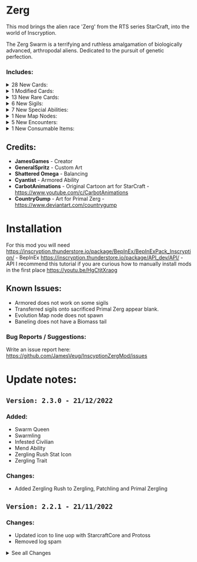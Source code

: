 # Zerg
This mod brings the alien race 'Zerg' from the RTS series StarCraft, into the world of Inscryption.

The Zerg Swarm is a terrifying and ruthless amalgamation of biologically advanced, arthropodal aliens. Dedicated to the pursuit of genetic perfection.

### Includes:

<details>
<summary>28 New Cards:
</summary>

|Name|Power|Health|Cost|Sigils|Evolution|Tail|Specials|Traits|Tribes|
|:-|:-|:-|:-|:-|:-|:-|:-|:-|:-|
|Baneling|3|1| <img align="center" src="https://i.imgur.com/beJhD7d.png">|Explode|||||Insect|
|Biomass|0|1|Free|Morsel||||||
|Broodling|2|2| <img align="center" src="https://i.imgur.com/GeMgIce.png">|Brittle||Biomass|||Insect|
|Corruptor|2|3| <img align="center" src="https://i.imgur.com/62GUUAC.png">|Airborne||Biomass||KillsSurvivors|Insect|
|Crawler Forest|1|4| <img align="center" src="https://i.imgur.com/62GUUAC.png">|Omni Strike, Detector||Biomass||Terrain|Insect|
|Creep Tumor|0|1|Free|Waterborne, Leader||Biomass|||Insect|
|Devourer|4|3| <img align="center" src="https://i.imgur.com/Ckvc6Ww.png">|Airborne, Armored||Biomass||KillsSurvivors|Insect|
|Drone|1|1| <img align="center" src="https://i.imgur.com/H6vESv7.png">|Bone Digger(x2)|Crawler Forest|Biomass|||Insect|
|Guardian|3|5| <img align="center" src="https://i.imgur.com/Ckvc6Ww.png">|Sniper||Biomass|||Insect|
|Hydralisk|2|2| <img align="center" src="https://i.imgur.com/62GUUAC.png">|Double Strike||Biomass|||Insect|
|Infested Civilian|1|1| <img align="center" src="https://i.imgur.com/UvtK0PY.png">|Unkillable||Biomass|||Insect|
|Larva|0|1| <img align="center" src="https://i.imgur.com/H6vESv7.png">|Worthy Sacrifice, Armored||Biomass|Larva|Goat|Insect|
|Locust|1|2| <img align="center" src="https://i.imgur.com/GeMgIce.png">|Brittle||Biomass|||Insect|
|Lurker|2|2| <img align="center" src="https://i.imgur.com/62GUUAC.png">|Waterborne, Splash Damage||Biomass|||Insect|
|Mutalisk|1|3| <img align="center" src="https://i.imgur.com/62GUUAC.png">|Regenerate, Ricochet|Guardian|Biomass|||Insect|
|Overlord|0|2| <img align="center" src="https://i.imgur.com/H6vESv7.png">|Many Lives, Mighty Leap||Biomass|||Insect|
|Overseer|0|6| <img align="center" src="https://i.imgur.com/62GUUAC.png">|Stinky, Detector||Biomass|||Insect|
|Primal Ravasaur|3|2| <img align="center" src="https://i.imgur.com/62GUUAC.png">|Assimilate||Biomass|||Insect|
|Primal Roach|2|2| <img align="center" src="https://i.imgur.com/62GUUAC.png">|Assimilate, Armored|Primal Igniter|Biomass|||Insect|
|Primal Zergling|1|2| <img align="center" src="https://i.imgur.com/H6vESv7.png">|Assimilate|Primal Ravasaur|Biomass||Zergling Rush|Insect|
|Ravager|2|2| <img align="center" src="https://i.imgur.com/62GUUAC.png">|Sniper||Biomass|||Insect|
|Roach|2|3| <img align="center" src="https://i.imgur.com/62GUUAC.png">|Regenerate|Ravager|Biomass|||Insect|
|Scourge|3|1| <img align="center" src="https://i.imgur.com/H6vESv7.png">|Airborne, Explode||Biomass|||Insect|
|Swarm Host|0|2| <img align="center" src="https://i.imgur.com/H6vESv7.png">|Waterborne, Spawn Locust||Biomass|||Insect|
|Swarm Queen|2|2| <img align="center" src="https://i.imgur.com/62GUUAC.png">|Mend||Biomass|||Insect|
|Swarmling|0|1| <img align="center" src="https://i.imgur.com/H6vESv7.png">|||Biomass||Zergling Rush|Insect|
|Wing|0|2|Free|||Biomass||||
|Zerglings|1|2| <img align="center" src="https://i.imgur.com/H6vESv7.png">|Swarm|Baneling|Biomass|Zergling Swarm|Zergling Rush|Insect|
</details>

<details>
<summary>1 Modified Cards:
</summary>

|Name|Cost|Description|Display Name|Health|Power|Sigils|Tribes|
|:-|:-:|:-:|:-:|:-:|:-:|:-:|:-:|
|PackRat| <img align="center" src="https://i.imgur.com/62GUUAC.png"><br>=><br> <img align="center" src="https://i.imgur.com/H6vESv7.png">|The prudent Pack Rat. Never doubt the utility of a well stocked pack.<br>=><br>Egg that is gestating into something else|Pack Rat<br>=><br>Egg|2<br>=><br>1|2<br>=><br>0|Trinket Bearer<br>=><br>Trinket Within|/<br>=><br>Insect|
</details>

<details>
<summary>13 New Rare Cards:
</summary>

|Name|Power|Health|Cost|Sigils|Tail|Specials|Traits|Tribes|
|:-|:-|:-|:-|:-|:-|:-|:-|:-|
|Brenda|1|3| <img align="center" src="https://i.imgur.com/62GUUAC.png">|Spawn Creep Tumor|Biomass|||Insect|
|Brood lord|0|6| <img align="center" src="https://i.imgur.com/Ckvc6Ww.png">|Swarm Seeds|Biomass|Brood Lord||Insect|
|Dehaka|2|2| <img align="center" src="https://i.imgur.com/62GUUAC.png">|Regenerate|Biomass|Collect Essence, Primal Zerg||Insect|
|Infested Terran|1|2| <img align="center" src="https://i.imgur.com/beJhD7d.png">|Brittle, Fecundity|Biomass|||Insect|
|Infestor|1|1| <img align="center" src="https://i.imgur.com/62GUUAC.png">|Waterborne, Fish Hook|Biomass|||Insect|
|Leviathan|0|20| <img align="center" src="https://i.imgur.com/66XMPEU.png">|Blood Bank, Summon Zerg|Biomass|||Insect|
|Patchling|1|1|Free||Biomass||Zergling Rush|Insect|
|Primal Igniter|3|4| <img align="center" src="https://i.imgur.com/62GUUAC.png">|Splash Damage, Assimilate|Biomass|||Insect|
|Queen|1|3| <img align="center" src="https://i.imgur.com/62GUUAC.png">|Spawn Larva|Biomass|||Insect|
|Queen of Blades|3|6| <img align="center" src="https://i.imgur.com/8SvThbo.png">|Bifurcated Strike, Splash Damage|Biomass|||Insect|
|Strange Artifact|0|1| <img align="center" src="https://i.imgur.com/H6vESv7.png">|Worthy Sacrifice, Many Lives|||Goat|Insect, Bird, Canine|
|Ultralisk|3|5| <img align="center" src="https://i.imgur.com/Ckvc6Ww.png">|Armored, Splash Damage|Biomass|||Insect|
|Viper|2|1| <img align="center" src="https://i.imgur.com/62GUUAC.png">|Abduct|Biomass|||Insect|
</details>

<details>
<summary>6 New Sigils:
</summary>

|Name|Description|
|:-|:-|
|Mend|When a card bearing this sigil is played, a targeted card can restore 1 health.|
|Spawn Creep Tumor|At the end of the owner's turn, the card bearing this sigil will move in the direction inscrybed and leave behind a Creep Tumor. A Creep Tumor is defined as 0 Power 1 Health with Waterborne and Leader.|
|Spawn Larva|When a card bearing this sigil is played, Larva are created adjacent to it. A Larva is defined as 0 power 3 health with Fledgling.|
|Spawn Locust|When a card bearing this sigil is played and at the start of your turn, Locusts will be created adjacent to it. A Locust is defined as 1 power 1 health with Brittle|
|Summon Zerg|Whenever a card bearing this sigil takes damage, a random Zerg card is created in your hand.|
|Swarm Seeds|When a card bearing this sigil is played, a Broodling is placed in your hand. A Broodling is defined as 2 power 2 health with Brittle.|
</details>

<details>
<summary>7 New Special Abilities:
</summary>

|Name|Description|
|:-|:-|
|Brenda|Popular character used by WinterGaming to mock Queens getting out of position.|
|Brood Lord|As long as this creature is on the board, a Broodling is created in your hand at the start of your turn, up to 3 maximum.|
|Collect Essence|This Primal leader will permanently grow stronger after defeating more powerful cards.|
|Larva|The Larva will evolve into a random Zerg when it matures.|
|Primal Zerg|Primal Zerg will grow stronger depending on what creatures were sacrificed to summon them.|
|Zergling Rush|The value represented with this sigil will be equal to the number of Zerglings that the owner has on their side of the table.|
|Zergling Swarm|For every point of health this creature has, the portrait will gain 1 Zergling up to 6.|
</details>

<details>
<summary>1 New Map Nodes:
</summary>

|Name|
|:-|
|Evolve Sequence|
</details>

<details>
<summary>5 New Encounters:
</summary>

|Name|Min Difficulty|Max Difficulty|Regions|Main Tribes|Turns|
|:-|:-|:-|:-|:-|:-|
|Drone Rush|1|5|Char|Insect|5|
|Swarm Host snipe|1|15|Char|Insect|5|
|Ultralisk Rush|10|15|Char|Insect|6|
|Zerg Air|1|15|Char|Insect|6|
|Zergling Swarm|1|15|Char|Insect|5|
</details>

<details>
<summary>1 New Consumable Items:
</summary>

|Name|Description|Randomly Given|Power Level|Available In Regions|
|:-|:-|:-|:-|:-|
|Biomass Bottle|A Biomass is created in your hand. A Biomass is defined as: 0 Power, 1 Health, Morsel.|Yes|1|All|
</details>






## Credits:
- **JamesGames** - Creator
- **GeneralSpritz** - Custom Art
- **Shattered Omega** - Balancing
- **Cyantist** - Armored Ability
- **CarbotAnimations** - Original Cartoon art for StarCraft - https://www.youtube.com/c/CarbotAnimations
- **CountryGump** - Art for Primal Zerg - https://www.deviantart.com/countrygump


# Installation
For this mod you will need
https://inscryption.thunderstore.io/package/BepInEx/BepInExPack_Inscryption/ - BepInEx
https://inscryption.thunderstore.io/package/API_dev/API/ - API
I recommend this tutorial if you are curious how to manually install mods in the first place https://youtu.be/HgCtjtXraog


## Known Issues:
- Armored does not work on some sigils
- Transferred sigils onto sacrificed Primal Zerg appear blank.
- Evolution Map node does not spawn
- Baneling does not have a Biomass tail


### Bug Reports / Suggestions:
Write an issue report here: https://github.com/JamesVeug/InscyptionZergMod/issues



# Update notes:

## `Version: 2.3.0 - 21/12/2022`
### Added:
- Swarm Queen
- Swarmling
- Infested Civilian
- Mend Ability
- Zergling Rush Stat Icon
- Zergling Trait

### Changes:
- Added Zergling Rush to Zergling, Patchling and Primal Zergling


## `Version: 2.2.1 - 21/11/2022`
### Changes:
- Updated icon to line uop with StarcraftCore and Protoss
- Removed log spam


<details>
  <summary>See all Changes</summary>


## `Version: 2.2.0 - 20/11/2022`
### Added:
  - 5 Encounters for Char Region
  - Zergling Starter Deck
  - Primal Zerg Starter Deck
  - Pixel art for Dehaka
  - Pixel art for Larva
  - Pixel art for Zergling
  - Pixel art for Primal Zergling

### Changes:
  - Larva now has TripleBlood instead of Evolve
  - Larva now is a good sacrifice to the bone lord instead of Killing survivors
  - Corrupter now kills survivors when sacrificed at the fire
  - Devourer now kills survivors when sacrificed at the fire

### Fixes:
  - Fixed Zergling portrait not changing with health
  - Fixed Zergling portrait staying as Zerglings after evolving
  - Fixed Dehaka portrait not changing with kills

## `Version: 2.1.0 - 6/11/2022`
### Added:
- General
  - Upgrade API to v2.6
  - Added StarCraft core dependency

### Changes:
- General
  - Replaced Double Attack with Double Strike
  - Removed Double Attack
  - Minor description fixes

## `Version: 2.0.0 - 28/3/2022`
### Added:
- General
    - Added Patchling
    - Added Brenda
    - Added Creep Tumor
    - Added Egg to replace Packrat
    - Added Assimilate Ability
    - Added Swarm Ability
    - Added Trinket Within Ability
    - Added Evolution Map node (May be very hard to get)
    - Added Biomass in a Bottle Item
    + Plus More

### Changes:
- General
  - Kaycees mod / Api 2.1 support
  - Changed Packrat to Egg
  - Changed Crawler Forest
  - Changed all Primal Zerg. Only Dehaka steals sigils
  - Changed Zergling to have Swarm instead of Double Attack
  - Changed Biomass to have Morsel
  - Plus More

## `Version: 1.1.0 - 29/1/2022`
### Added:
- General
  - Added Dependency: Kopie_RuleBook_Expender to view descriptions of Act 2/3 sigils
  - Added Dependency: Multiple_Sigil_Render_Fix to view more than 2 base sigils on 1 card

### Changes:
- General
  - Removed some Logs coming up in console
- Dehaka
  - Increased Damage from 1 to 2
- Larva
  - Replaced Fledgling with Nano Shield
- Drone
  - Health decreased from 3 to 1
  - Replaced Fledgling with Bone Digger
- Primal Igniter
  - Now Rare
  - Damage increased from 2 to 3
  - Blood increased from 2 to 3
- Ravasaur
  - Health decreased from 3 to 2
- Primal Roach
  - Health decreased from 3 to 2
- Queen of Blades
  - Damage increased from 2 to 3
- Summon Zerg
  - Balanced change to get certain cards
- Larva Special Ability
  - Balanced change to get certain cards

### Fixes:
- General
  - Fixed sigils spamming config view
- Summon Zerg
  - Fixed it always giving the same card


## `Version: 1.0.0 - 25/1/2022`
### Changes:
- Queen of Blades
    - Replaced Trifurcated with Bifurcated

### Fixes:
- Primal Zerg
  - Fixed Emits not showing
- Blood Bank
  - Fixed not working with triple blood
  - Fixed sacrificing with other cards still taking full hp


## `Version: 0.11.0 - 17/1/2022`
### Added:
- General
  - Added Watermark to all cards back in (Removed by mistake!)
- New Cards
  - Primal Roach
  - Primal Igniter

### Changes:
- General
  - Changed Tail of all Zerg units to Biomass except Mutalisk that has a Unique Tail image
  - Updated Leshy text for all cards and Sigils
  - Updated all rulebook descriptions
- Primal Zerg
  - Can now steal a random base sigil from any Card 
- Dehaka
  - Added Primal Zerg Special Ability
  - Sigils Dehaka steals are permanent
  - Now gains +1/+1 when killing a card stronger than him.
  - Resets at the beginning of a run now
- Corrupter
  - Health increased from 2 to 3
- Ultralisk
  - Damage increased from to to 3
- Crawler Forest
    - Added Mirror Special Icon
    - Added new Art by JamesGames
    - Crawler Forest can no longer be Sacrificed
- Fish Hook
    - No longer obtainable from WoodCarver
- Blood bank
    - Added new Art by General Spritz
- Detector
    - Added new Art by General Spritz
- Ricochet
    - Added new Art by General Spritz
- Spawn Locust
    - Added new Art by General Spritz
- Swarm Seeds
    - Added new Art by General Spritz

### Fixes:
- General
- Splash Damage
  - Fixed hitting after all other effects have triggered
- Explode
  - Fixed hitting after all other effects have triggered
- Detector
  - Fixed not revealing cards when a card is transformed into something that has Detector (Drone)


## `Version: 0.10.0 - 9/1/2022`
### Added:
- Added Primal Zergling
- Added Ravasaur
- Added Primal Zerg Special Ability
- Added Brood Lord Special Ability

### Changes:
- General
  - Changed Tail of all Zerg units to Biomass except Mutalisk that has a Unique Tail image
- Brood lord
  - Now gives 1 Broodling at the start of your turn 
- Guardian
  - Increased Power from 2 to 3
  - Decreased Health from 6 to 5
- Spawn Locust
  - Changed to Place 2 Locust on the board adjacent to the card with this sigil at the start of your turn
- Queen of Blades
  - Removed Regestate ability
  - Added Trifurcated Strike ability
  - Added Splash Damage ability
  - Reduced power from 4 to 2
  - Increased health from 4 to 6
  - Increased blood cost from 3 to 4
- Overlord
  - Added meme eye alternative portrait image
- Hydralisk
  - Added meme eye alternative portrait image
- Drone
  - Replaced Submerge with Evolve
- Locust
  - Increased Health from 1 to 2
- Abduct
  - Can now pull any card to the closest slot.
- Devourer
  - No longer Rare
- Queen
  - Now Rare
- Infested Terran
  - Now Rare
- Spawn Larva
  - No longer accessible from Wood Carver
- Summon Zerg
  - No longer accessible from Wood Carver

### Fixes:
- General
  - Some special abilities triggered twice
  

## `Version: 0.9.0 - 21/12/2021`
### New:
- Added Larva
- Added Larva Special Ability
- Added Summon Zerg Ability
- Added Blood Bank Ability

### Changes:
- General
  - Bumped API dependency from 1.12.0 to 1.13.0
  - Added JSONLoader 1.7.0 dependency
  - All cards now loaded by JSONLoader
  - All sigils now loaded by JSON
  - Updated all Portraits with higher resolution art
  - Special abilities GUID changed to jamesgames.inscryption.zergmod
- Leviathan
  - Reduced Power from 2 to 0
  - Increased Health from 10 to 20
  - Reduced Bone Cost from 10 to 8
  - Removed WhackAMole and Sharp Abilities
  - Added Blood Bank and Summon Zerg Abilities
- Mutalisk
  - Added Regenerate
- Hydralisk
  - Damage reduced from 3 to 2
  - Added Double Attack
- Strange Artifact
  - Can no longer Kill Survivors
- Squirrel
  - Reverted back to normal
- Overlord
  - Removed Fledgling
  - Added Sacrificial
  - Increased Blood from 1 to 2
- Guardian
  - Damage reduced from 4 to 2
  - Added Snipe
- Detector
  - Added new art by General Spritz
- Corrupter
  - Renamed to Corruptor
- Lurker
  - No longer rare

### Fixes:
- General
  - Infester and queen sizes not 114x94
- Viper
  - Correct Emission
- Scourge
  - Fixed Portrait offset
- Ricochet
  - Fixed Ricochet damage not setting to 1


## `Version: 0.8.0 - 5/1/2021`
### New:
- Strange Artifact

### Changes:
- General
  - Added first pass emissions to all cards except Zerglings
  - Removed rare background from cards that are not rare
- Ricochet
  - Can now be blocked by Mighty Leap
- Swarm Host
  - No longer rare. Obtainable from Trader
- Dehaka
  - Blood cost increased from 1 to 2
- Scourge
  - Damage increased to 3 from 1
  - Obtainable now

### Fixes:
- Dehaka
  - Fixed portrait not changing on boot
- Zerglings
  - Fixed portrait not changing when buffing hp at campfire
  - Fixed portrait not changing on boot
- Regestate
  - Fixed HP of egg not accounting for buffed health from fire.


## `Version: 0.7.0 - 2/12/2021`
### New:
- Crawler Forest

### Changes:
- General
  - Updated some Descriptions to be more descriptive
- Lurker
  - Removed Guard Dog Ability
  - Added Splash Damage Ability
- Drone
  - Added Submerge
  - Can now Evolve into Crawler Forest
- Double Attack
  - Can now double attack cards that are created after the initial cards death 
- Abduct
  - Can now be canceled by clicking on an empty slot
- Spawn Larva
  - Added new art by General Spritz
- Armoured
  - Renamed to Armored
- Draw Broodling's
  - Renamed to Swarm Seeds
- Draw Locust's
  - Renamed to Spawn Locust

### Fixes:
- Sometimes Abduct does not wiggle when it can not cast
- Soft lock when sacrificing a card that has the Detector sigil and has revealed submerged cards

## `Version: 0.6.0 - 28/11/2021`
### New:
- Added Collect Essence special ability
- Added Fish Hook ability
- Added Ricochet ability

### Changes:
- General
    - Updated some descriptions
- Dehaka
    - Added Collect Essence special ability
    - Portrait changes as he kills strong units
- Infestor
    - Removed Trifurcated Strike ability
    - Added Fish Hook ability
- Ultralisk
    - Now obtainable after defeating Prospector
- Mutalisk 
    - Health reverted back to 3 from 1
    - Removed Bombard ability 
    - Removed Airborne ability
    - Added Ricochet ability
- Roach
	- Health increased from 2 to 3
- Armoured ability
	- Added new art by General Spritz

### Fixes:
- Splash damage sometimes doesn't hit a
- Fixed Bombard hitting facedown cards



## `Version: 0.5.0 - 26/11/2021`
### New:
- Added Bombard ability

### Changes:
- General
  - Rebalanced drop rates of rare cards
  - Updated some descriptions
- Mutalisk
  - Health Reduced from 3 to 1
  - Regenerate ability removed
  - Bombard ability added
- Infested Terran
  - Bone cost increase from 1 to 2
- Draw Broodling's
  - Reduced cards drawn from 2 to 1
- Draw Locust's
  - Reduced cards drawn from 2 to 1
- Regestate
  - Health of egg now the same as the card it evolves into
  - Total turns to evolve now depends on health of card evolving into
- Double Attack
  - No longer hits face
    - Halved animation
- Devourer
  - Is now Rare
- Guardian
  - Is now Rare
- Ravager
  - Is now Rare
- Lurker
  - Is now Rare
  - Accessible from boss fights

### Fixes:
- Rare cards obtainable from common card map node 
- Splash damage no longer hits face down cards
- Fixed Regestate not having the Fledgling sigil to evolve the egg



## `Version: 0.4.0 - 24/11/2021` 
### New:
- Added Viper - 2,1 with Abduct
- Added Scourge - 1,1 with Explode and Airborne
- Added Corruptor - 2,2 with Airborne. Evolves into Devourer
- Added Devourer - 3,3 with Airborne and Armoured
- Added Guardian - 4,6

- Added Abduct Ability
- Added Detector Ability
- Added Explode Ability

### Changes:
- Infested Terran
	- Removed Blood cost so now its just 1 Bone
- Ravager
	- Renamed from Ravanger to Ravager
- Lurker
	- Removed Burrower ability
	- Added GuardDog ability
- Overlord
	- Removed Airborne ability
	- Added Fledgling ability
- Overseer
	- Removed Reach and Airborne abilities
	- Added Detector and Stinky abilities
- Splash Damage
	- Added new art by General Spritz
- Double Attack
    - No longer hits face

### Fixes:
- Fixed Infested Terran costing 1 Blood and 1 Bone

## `Version: 0.3.0 - 23/11/2021`
### New:
- Added Ravenger - 2,2 with Snipe
- Added Lurker - 2,2 with Submerge and Burrower

- Added Armoured Ability
- Added Splash Ability

- Added Watermark to all Zerg cards

### Changes:
- Bumped API plugin requirement to 1.12.0
- Hydralisk
	- Evolves into a Lurker
- Roach 
	- Evolves into a Ravenger
- Broodlord
	- Health changed to 6 from 4
	- Blood changed to 3 from 2
- Broodling
	- Damage changed to 2 from 1
	- Health changed to 2 from 1
- Queen of Blades 
	- Damage changed to 4 from 3
	- Health changed to 4 from 3
- Ultralisk 
	- No longer accessible from Trader
	- Removed Deathshield ability
	- Added Armoured ability
	- Added Splash Damage ability
- Baneling
	- Removed Trifurcated Strike ability
	- Added Splash Damage ability


## `Version: 0.2.0 - 22/11/2021`
### New:
- Added Drone - 1,1 with Bone digger
- Added Baneling - Rare - 3,1 with Brittle and Trifurcated Strike
- Added Swam Host - Rare - 0,2 with Draw 2 Locusts and Submerge
- Added Locus - 1,1 with Brittle
- Added Broodlord - 0,4 with Draw 2 Broodlings
- Added Bloodling - 1,1 with Brittle
- Added Infested Terran - 1,2 with Brittle and Fecundity
- Added Overseer - 0,6 - Rare with Reach and Airborne
- Added Infestor - 1,1 - Rare with Submerge and Trifurcated Strike
- Added Dehaka - 1,2 - Rare with Regenerate
- Added Leviathan - 2,10 - with Burrower and Sharp
- Added Ultralisk - 2,6 - with Death Shield

- Added Draw Broodlings ability
- Added Draw Locusts ability

### Changes:
- Overlord 
	- Evolves into Overseer
- Zerglings 
	- Evolve into Banelings
	- Portrait now shows how many zerglings as health. Max 6.
- Queen of Blades
	- No longer obtainable from Trader
- Mutalisk
	- Removed Trifurcated Strike
	- Added Regeneration
	- Damage changed to 1 from 2
	- Health changed to 3 from 1
- Double Attack
	- Added new art by General Spritz
- Regeneration
	- Added new art by General Spritz

### Fixes:
- Fixed all zerg card backgrounds showing as Rare



## `Version: 0.1.1 - 19/11/2021`
### New:
- All Zerg cards
    - Now have the Insect Trait
### Changes:
- Mutalisk 
	-	Damage changed to 2 from 3
- Larva 
	- Health reduced back to 1
- Kerrigan 
	- Renamed to Queen of Blades
- Final attack 
	- Renamed to Double Attack
- Touched up some card descriptions
- Touched up some ability dialogue

### Fixes:
- Fixed mod not working due to wrong directory
- Fixed Final attack direct attack animation
- Fixed Final attack sometimes not attacking


## `Version: 0.1.0 - 17/11/2021`
### New:
- Added Zergling - 1,2 with Final attack
- Added Roach - 2,2 with Regenerate
- Added Overlord - 0,4 with Airborne and Mighty Leap
- Added Kerrigan - 3,3 With Regestate
- Added Mutalisk - 3,1 with Airborne and Bifurcated Strike
- Added Queen - 1,3 With Spawn Larva
- Added Hydralisk - 3,2

- Added Regenerate ability
- Added Spawn Larva ability
- Added Final attack ability
- Added Regestate ability

### Changes:
- Squirrel art changed to a Larva

</details>